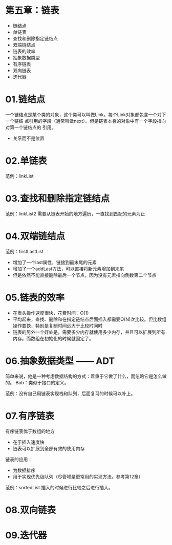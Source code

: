 # 第五章：链表
* 链结点
* 单链表
* 查找和删除指定链结点
* 双端链结点
* 链表的效率
* 抽象数据类型
* 有序链表
* 双向链表
* 迭代器


# 01.链结点
一个链结点是某个类的对象，这个类可以叫做Link。每个Link对象都包含一个对下一个链结
点引用的字段（通常叫做next）。但是链表本身的对象中有一个字段指向对第一个链结点的
引用。

* 关系而不是位置

# 02.单链表
范例：linkList

# 03.查找和删除指定链结点
范例：linkList2
需要从链表开始的地方遍历，一直找到匹配的元素为止

# 04.双端链结点
范例：firstLastList
* 增加了一个last属性，链接到最末尾的元素
* 增加了一个addLast方法，可以直接将新元素增加到末尾
* 但是依然不能直接删除最后一个节点，因为没有元素指向倒数第二个节点

# 05.链表的效率
* 在表头操作速度很快，花费时间：O(1)
* 平均起来，查找、删除和在指定链结点后面插入都需要O(N)次比较。但比数组操作要快，特别是复制时间远大于比较时间时
* 链表的另外一个好处是，需要多少内存就使用多少内存，并且可以扩展到所有内存。而数组在初始化的时候就固定了。

# 06.抽象数据类型 —— ADT
简单来说，他是一种考虑数据结构的方式：着重于它做了什么，而忽略它是怎么做的。
Bob：类似于接口的定义。

范例：没有自己用链表实现栈和队列，后面复习的时候可以补上。


# 07.有序链表

有序链表优于数组的地方

* 在于插入速度快
* 链表可以扩展到全部有效的使用内存

链表的应用：

* 为数据排序
* 用于实现优先级队列（尽管堆是更常用的实现方法，参考第12章）

范例：sortedList
插入的时候进行比较之后进行插入。

# 08.双向链表



# 09.迭代器


